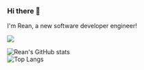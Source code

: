 ### Hi there 👋

I'm Rean, a new software developer engineer!

![](https://img.shields.io/badge/Tool-VS%20Code-blue)

![Rean's GitHub stats](https://github-readme-stats.vercel.app/api?username=Ablution-han220&count_private=true&show_icons=true&theme=radical)  
![Top Langs](https://github-readme-stats.vercel.app/api/top-langs/?username=Ablution-han220)
<!--
**Ablution-han220/Ablution-han220** is a ✨ _special_ ✨ repository because its `README.md` (this file) appears on your GitHub profile.

Here are some ideas to get you started:

- 🔭 I’m currently working on ...
- 🌱 I’m currently learning ...
- 👯 I’m looking to collaborate on ...
- 🤔 I’m looking for help with ...
- 💬 Ask me about ...
- 📫 How to reach me: ...
- 😄 Pronouns: ...
- ⚡ Fun fact: ...
-->
